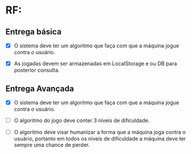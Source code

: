 

# RF:

## Entrega básica

* [X] O sistema deve ter um algoritmo que faça com que a máquina jogue contra o usuário.

* [X] As jogadas devem ser armazenadas em LocalStorage e ou DB para posterior consulta.

## Entrega Avançada

* [X] O sistema deve ter um algoritmo que faça com que a máquina jogue contra o usuário.

* [  ] O algoritmo do jogo deve conter 3 níveis de dificuldade.

* [  ] O algoritmo deve visar humanizar a forma que a máquina joga contra o usuário, portanto em todos os níveis de dificuldade a máquina deve ter sempre uma chance de perder.
